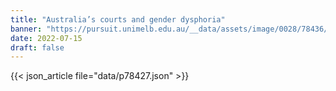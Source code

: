 ```yaml
---
title: "Australia’s courts and gender dysphoria"
banner: "https://pursuit.unimelb.edu.au/__data/assets/image/0028/78436/72d0a041cecb731cf072f14cfd86bc3af819cedc.jpg"
date: 2022-07-15
draft: false
---
```


{{< json_article file="data/p78427.json" >}}